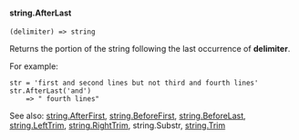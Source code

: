 #### string.AfterLast

``` suneido
(delimiter) => string
```

Returns the portion of the string following the last occurrence of **delimiter**.

For example:

``` suneido
str = 'first and second lines but not third and fourth lines'
str.AfterLast('and')
    => " fourth lines"
```


See also:
[string.AfterFirst](<string.AfterFirst.md>),
[string.BeforeFirst](<string.BeforeFirst.md>),
[string.BeforeLast](<string.BeforeLast.md>),
[string.LeftTrim](<string.LeftTrim.md>),
[string.RightTrim](<string.RightTrim.md>),
string.Substr,
[string.Trim](<string.Trim.md>)
